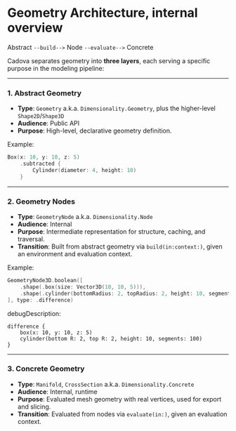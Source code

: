 # Geometry Architecture, internal overview

Abstract  `--build-->`  Node  `--evaluate-->`  Concrete

Cadova separates geometry into **three layers**, each serving a specific purpose in the modeling pipeline:

---

### 1. Abstract Geometry
- **Type**: `Geometry` a.k.a. `Dimensionality.Geometry`, plus the higher-level `Shape2D`/`Shape3D`
- **Audience**: Public API
- **Purpose**: High-level, declarative geometry definition.

Example:
```swift
Box(x: 10, y: 10, z: 5)
    .subtracted {
        Cylinder(diameter: 4, height: 10)
    }
```

---

### 2. Geometry Nodes
- **Type**: `GeometryNode` a.k.a. `Dimensionality.Node`
- **Audience**: Internal
- **Purpose**: Intermediate representation for structure, caching, and traversal.
- **Transition**: Built from abstract geometry via `build(in:context:)`, given an environment and evaluation context.

Example:

```swift
GeometryNode3D.boolean([
    .shape(.box(size: Vector3D(10, 10, 5))),
    .shape(.cylinder(bottomRadius: 2, topRadius: 2, height: 10, segmentCount: 100))
], type: .difference)
```

debugDescription:
```
difference {
    box(x: 10, y: 10, z: 5)
    cylinder(bottom R: 2, top R: 2, height: 10, segments: 100)
}
```


---

### 3. Concrete Geometry
- **Type**: `Manifold`, `CrossSection` a.k.a. `Dimensionality.Concrete`
- **Audience**: Internal, runtime
- **Purpose**: Evaluated mesh geometry with real vertices, used for export and slicing.
- **Transition**: Evaluated from nodes via `evaluate(in:)`, given an evaluation context.